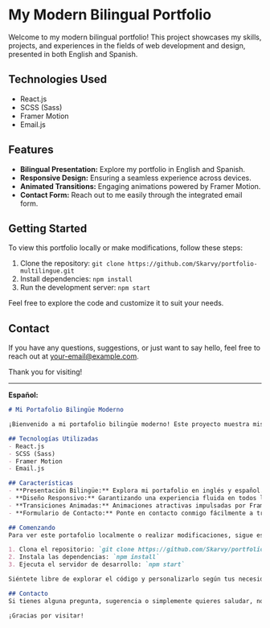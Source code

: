 # My Modern Bilingual Portfolio

Welcome to my modern bilingual portfolio! This project showcases my skills, projects, and experiences in the fields of web development and design, presented in both English and Spanish.

## Technologies Used
- React.js
- SCSS (Sass)
- Framer Motion
- Email.js

## Features
- **Bilingual Presentation:** Explore my portfolio in English and Spanish.
- **Responsive Design:** Ensuring a seamless experience across devices.
- **Animated Transitions:** Engaging animations powered by Framer Motion.
- **Contact Form:** Reach out to me easily through the integrated email form.

## Getting Started
To view this portfolio locally or make modifications, follow these steps:

1. Clone the repository: `git clone https://github.com/Skarvy/portfolio-multilingue.git`
2. Install dependencies: `npm install`
3. Run the development server: `npm start`

Feel free to explore the code and customize it to suit your needs.

## Contact
If you have any questions, suggestions, or just want to say hello, feel free to reach out at your-email@example.com.

Thank you for visiting!

---

**Español:**
```markdown
# Mi Portafolio Bilingüe Moderno

¡Bienvenido a mi portafolio bilingüe moderno! Este proyecto muestra mis habilidades, proyectos y experiencias en el campo del desarrollo web y diseño, presentado tanto en inglés como en español.

## Tecnologías Utilizadas
- React.js
- SCSS (Sass)
- Framer Motion
- Email.js

## Características
- **Presentación Bilingüe:** Explora mi portafolio en inglés y español.
- **Diseño Responsivo:** Garantizando una experiencia fluida en todos los dispositivos.
- **Transiciones Animadas:** Animaciones atractivas impulsadas por Framer Motion.
- **Formulario de Contacto:** Ponte en contacto conmigo fácilmente a través del formulario de correo electrónico integrado.

## Comenzando
Para ver este portafolio localmente o realizar modificaciones, sigue estos pasos:

1. Clona el repositorio: `git clone https://github.com/Skarvy/portfolio-multilingue.git`
2. Instala las dependencias: `npm install`
3. Ejecuta el servidor de desarrollo: `npm start`

Siéntete libre de explorar el código y personalizarlo según tus necesidades.

## Contacto
Si tienes alguna pregunta, sugerencia o simplemente quieres saludar, no dudes en ponerte en contacto en tu-email@example.com.

¡Gracias por visitar!

